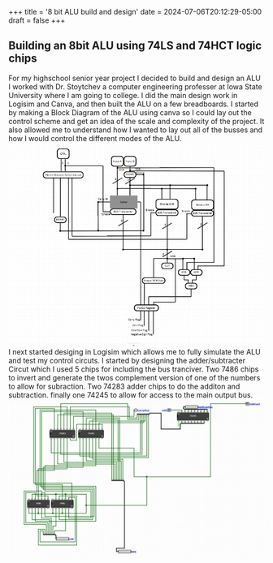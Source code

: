 +++
title = '8 bit ALU build and design'
date = 2024-07-06T20:12:29-05:00
draft = false
+++

## Building an 8bit ALU using 74LS and 74HCT logic chips

For my highschool senior year project I decided to build and design an ALU I worked with Dr. Stoytchev a computer engineering professer at Iowa State University where I am going to college. I did the main design work in Logisim and Canva, and then built the ALU on a few breadboards. I started by making a Block Diagram of the ALU using canva so I could lay out the control scheme and get an idea of the scale and complexity of the project. It also allowed me to understand how I wanted to lay out all of the busses and how I would control the different modes of the ALU. 
![the block diagram of the alu drawn in canva](/media/BlockDiagram.png)
I next started desiging in Logisim which allows me to fully simulate the ALU and test my control circuts. I started by designing the adder/subtracter Circut which I used 5 chips for including the bus tranciver. Two 7486 chips to invert and generate the twos complement version of one of the numbers to allow for subraction. Two 74283 adder chips to do the additon and subtraction. finally one 74245 to allow for access to the main output bus. 
![Photo of the completed design of the adder/subtractor circut](/media/adder-subtractor.png)
